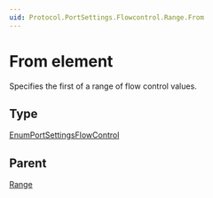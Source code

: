 ```yaml
---
uid: Protocol.PortSettings.Flowcontrol.Range.From
---
```


# From element

Specifies the first of a range of flow control values.

## Type

[EnumPortSettingsFlowControl](xref:Protocol-EnumPortSettingsFlowControl)

## Parent

[Range](xref:Protocol.PortSettings.Flowcontrol.Range)
